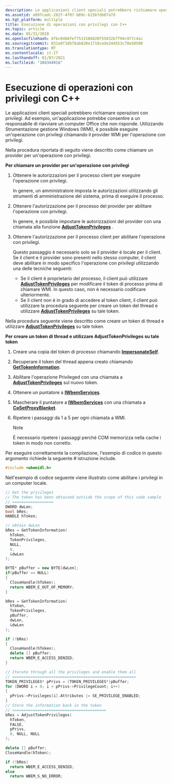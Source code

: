 ```yaml
---
description: Le applicazioni client speciali potrebbero richiamare operazioni con privilegi.
ms.assetid: e09fcadc-282f-4f07-b69c-b15bfdb07a7d
ms.tgt_platform: multiple
title: Esecuzione di operazioni con privilegi con C++
ms.topic: article
ms.date: 05/31/2018
ms.openlocfilehash: 8fbc0468fef7531586020f55032bff94c977c4ac
ms.sourcegitcommit: 831e8f3db78ab820e1710cede244553c70e50500
ms.translationtype: MT
ms.contentlocale: it-IT
ms.lasthandoff: 01/07/2021
ms.locfileid: "104344916"
---
```

# <a name="executing-privileged-operations-using-c"></a>Esecuzione di operazioni con privilegi con C++

Le applicazioni client speciali potrebbero richiamare operazioni con privilegi. Ad esempio, un'applicazione potrebbe consentire a un responsabile di riavviare un computer Office che non risponde. Utilizzando Strumentazione gestione Windows (WMI), è possibile eseguire un'operazione con privilegi chiamando il provider WMI per l'operazione con privilegi.

Nella procedura riportata di seguito viene descritto come chiamare un provider per un'operazione con privilegi.

**Per chiamare un provider per un'operazione con privilegi**

1.  Ottenere le autorizzazioni per il processo client per eseguire l'operazione con privilegi.

    In genere, un amministratore imposta le autorizzazioni utilizzando gli strumenti di amministrazione del sistema, prima di eseguire il processo.

2.  Ottenere l'autorizzazione per il processo del provider per abilitare l'operazione con privilegi.

    In genere, è possibile impostare le autorizzazioni del provider con una chiamata alla funzione [**AdjustTokenPrivileges**](/windows/desktop/api/securitybaseapi/nf-securitybaseapi-adjusttokenprivileges) .

3.  Ottenere l'autorizzazione per il processo client per abilitare l'operazione con privilegi.

    Questo passaggio è necessario solo se il provider è locale per il client. Se il client e il provider sono presenti nello stesso computer, il client deve abilitare in modo specifico l'operazione con privilegi utilizzando una delle tecniche seguenti:

    -   Se il client è proprietario del processo, il client può utilizzare [**AdjustTokenPrivileges**](/windows/desktop/api/securitybaseapi/nf-securitybaseapi-adjusttokenprivileges) per modificare il token di processo prima di chiamare WMI. In questo caso, non è necessario codificare ulteriormente.
    -   Se il client non è in grado di accedere al token client, il client può utilizzare la procedura seguente per creare un token del thread e utilizzare [**AdjustTokenPrivileges**](/windows/desktop/api/securitybaseapi/nf-securitybaseapi-adjusttokenprivileges) su tale token.

Nella procedura seguente viene descritto come creare un token di thread e utilizzare [**AdjustTokenPrivileges**](/windows/desktop/api/securitybaseapi/nf-securitybaseapi-adjusttokenprivileges) su tale token.

**Per creare un token di thread e utilizzare AdjustTokenPrivileges su tale token**

1.  Creare una copia del token di processo chiamando [**ImpersonateSelf**](/windows/desktop/api/securitybaseapi/nf-securitybaseapi-impersonateself).
2.  Recuperare il token del thread appena creato chiamando [**GetTokenInformation**](/windows/desktop/api/securitybaseapi/nf-securitybaseapi-gettokeninformation).
3.  Abilitare l'operazione Privileged con una chiamata a [**AdjustTokenPrivileges**](/windows/desktop/api/securitybaseapi/nf-securitybaseapi-adjusttokenprivileges) sul nuovo token.
4.  Ottenere un puntatore a [**IWbemServices**](/windows/desktop/api/WbemCli/nn-wbemcli-iwbemservices).
5.  Mascherare il puntatore a [**IWbemServices**](/windows/desktop/api/WbemCli/nn-wbemcli-iwbemservices) con una chiamata a [**CoSetProxyBlanket**](/windows/win32/api/combaseapi/nf-combaseapi-cosetproxyblanket).
6.  Ripetere i passaggi da 1 a 5 per ogni chiamata a WMI.

    > [!Note]  
    > È necessario ripetere i passaggi perché COM memorizza nella cache i token in modo non corretto.

     

Per eseguire correttamente la compilazione, l'esempio di codice in questo argomento richiede la seguente \# istruzione include.


```C++
#include <wbemidl.h>
```



Nell'esempio di codice seguente viene illustrato come abilitare i privilegi in un computer locale.


```C++
// Get the privileges 
// The token has been obtained outside the scope of this code sample
// ================== 
DWORD dwLen;
bool bRes;
HANDLE hToken;

// obtain dwLen
bRes = GetTokenInformation(
  hToken, 
  TokenPrivileges, 
  NULL, 
  0,
  &dwLen
); 

BYTE* pBuffer = new BYTE[dwLen];
if(pBuffer == NULL)
{
  CloseHandle(hToken);
  return WBEM_E_OUT_OF_MEMORY;
} 

bRes = GetTokenInformation(
  hToken, 
  TokenPrivileges, 
  pBuffer,     
  dwLen,        
  &dwLen
);

if (!bRes)
{
  CloseHandle(hToken);
  delete [] pBuffer;
  return WBEM_E_ACCESS_DENIED;
} 

// Iterate through all the privileges and enable them all
// ====================================================== 
TOKEN_PRIVILEGES* pPrivs = (TOKEN_PRIVILEGES*)pBuffer;
for (DWORD i = 0; i < pPrivs->PrivilegeCount; i++)
{
  pPrivs->Privileges[i].Attributes |= SE_PRIVILEGE_ENABLED;
} 
// Store the information back in the token
// ========================================= 
bRes = AdjustTokenPrivileges(
  hToken, 
  FALSE, 
  pPrivs, 
  0, NULL, NULL
);

delete [] pBuffer;
CloseHandle(hToken); 

if (!bRes)
  return WBEM_E_ACCESS_DENIED;
else
  return WBEM_S_NO_ERROR;
```



 

 
